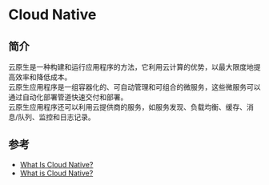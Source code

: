 # Cloud Native

## 简介

云原生是一种构建和运行应用程序的方法，它利用云计算的优势，以最大限度地提高效率和降低成本。<br/>
云原生应用程序是一组容器化的、可自动管理和可组合的微服务，这些微服务可以通过自动化部署管道快速交付和部署。<br/>
云原生应用程序还可以利用云提供商的服务，如服务发现、负载均衡、缓存、消息/队列、监控和日志记录。

## 参考

- [What Is Cloud Native?](https://aws.amazon.com/what-is/cloud-native/)
- [What is Cloud Native?](https://learn.microsoft.com/en-us/dotnet/architecture/cloud-native/definition)
